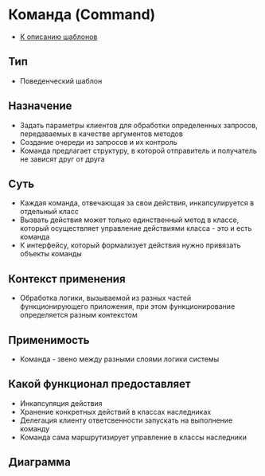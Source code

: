 # Команда (Command)
* [К описанию шаблонов](README.md)
## Тип
* Поведенческий шаблон
## Назначение
* Задать параметры клиентов для обработки определенных запросов, 
передаваемых в качестве аргументов методов
* Создание очереди из запросов и их контроль
* Команда предлагает структуру, в которой отправитель и получатель 
не зависят друг от друга
## Суть
* Каждая команда, отвечающая за свои действия, инкапсулируется в отдельный класс
* Вызвать действия может только единственный метод в классе, который осуществляет
  управление действиями класса - это и есть команда
* К интерфейсу, который формализует действия нужно привязать объекты команды
## Контекст применения
* Обработка логики, вызываемой из разных частей функционирующего приложения, 
при этом функционирование определяется разным контекстом
## Применимость
* Команда - звено между разными слоями логики системы 
## Какой функционал предоставляет
* Инкапсуляция действия
* Хранение конкретных действий в классах наследниках
* Делегация клиенту ответсвенности запускать на выполнение команду
* Команда сама маршрутизирует управление в классы наследники
## Диаграмма

